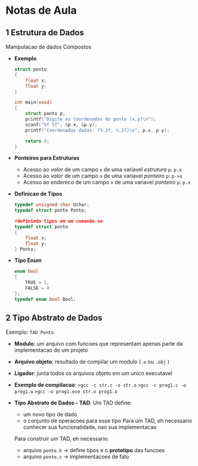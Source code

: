 # Notas de Aula

## 1 Estrutura de Dados
Manipulacao de dados Compostos
- **Exemplo**
    ```c
    struct ponto
    {
        float x;
        float y;
    }

    int main(void)
    {
        struct ponto p;
        printf("Digite as coordenadas do ponto (x,y)\n");
        scanf("%f %f", &p.x, &p.y);
        printf("Coordenadas dadas: (%.2f, %.2f)\n", p.x, p.y);

        return 0;
    }

    ```

- **Ponteiros para Estruturas**
    - Acesso ao *valor* de um campo ```x``` de uma variavel *estrutura* ```p```: ```p.x```
    - Acesso ao *valor* de um campo ```x``` de uma variavel *ponteiro* ```p```: ```p->x```
    - Acesso ao *endereco* de um campo ```x``` de uma variavel *ponteiro* ```p```: ```p.x```

- **Definicao de Tipos**
    ```c
    typedef unsigned char Uchar;
    typedef struct ponto Ponto;
    ```

    ```c
    #definindo tipos em um comando so
    typedef struct ponto
    {
        float x;
        float y;
    } Ponto;
    ```
- **Tipo Enum**
    ```c
    enum bool
    {
        TRUE = 1,
        FALSE = 0
    };
    typedef enum bool Bool;
    ```

## 2 Tipo Abstrato de Dados
Exemplo: ```TAD Ponto```

- **Modulo**: um arquivo com funcoes que representam apenas parte da implementacao de um projeto
- **Arquivo objeto**: resultado de compilar um modulo (```.o``` ou ```.obj``` )
- **Ligador**: junta todos os arquivos objeto em um unico executavel

- **Exemplo de compilacao**:
    ```>gcc -c str.c -o str.o```
    ```>gcc -c prog1.c -o prog1.o```
    ```>gcc -o prog1.exe str.o prog1.o``` 

- **Tipo Abstrato de Dados - TAD**:
    Um TAD define:
    - um novo tipo de dado
    - o conjunto de operacoes para esse tipo
    Para um TAD, eh necessario conhecer sua funcionalidade, nao sua implementacao

    Para construir um TAD, eh necessario:
    - arquivo ```ponto.h``` -> define tipos e o **prototipo** das funcoes
    - arquivo ```ponto.c``` -> implementacoes de fato